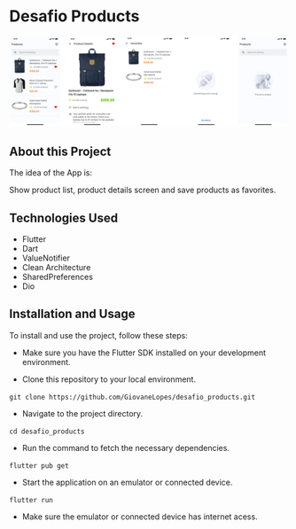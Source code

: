 # Desafio Products

![Screenshot](assets/images/desafio_products.png)

## About this Project

The idea of the App is:

Show product list, product details screen and save products as favorites.

## Technologies Used

- Flutter
- Dart
- ValueNotifier
- Clean Architecture
- SharedPreferences
- Dio

## Installation and Usage
To install and use the project, follow these steps:

- Make sure you have the Flutter SDK installed on your development environment.

- Clone this repository to your local environment.

`git clone https://github.com/GiovaneLopes/desafio_products.git`

- Navigate to the project directory.

`cd desafio_products`

- Run the command to fetch the necessary dependencies.

`flutter pub get`

- Start the application on an emulator or connected device.

`flutter run`

- Make sure the emulator or connected device has internet acess.